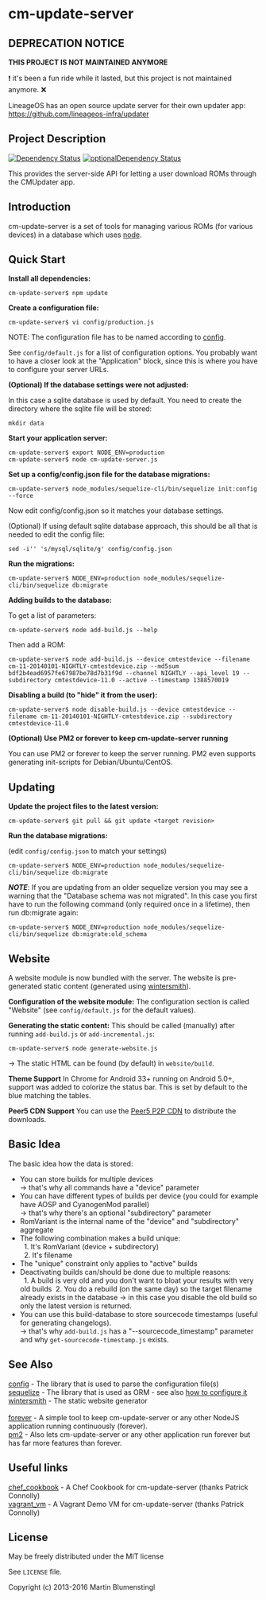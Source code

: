cm-update-server
================

DEPRECATION NOTICE
------------

**THIS PROJECT IS NOT MAINTAINED ANYMORE**

:exclamation: it's been a fun ride while it lasted, but this project is not maintained anymore. :x:

LineageOS has an open source update server for their own updater app:  
https://github.com/lineageos-infra/updater

Project Description
------------

[![Dependency Status](https://david-dm.org/xdarklight/cm-update-server.svg)](https://david-dm.org/xdarklight/cm-update-server) [![optionalDependency Status](https://david-dm.org/xdarklight/cm-update-server/optional-status.svg)](https://david-dm.org/xdarklight/cm-update-server#info=optionalDependencies)

This provides the server-side API for letting a user download ROMs through the CMUpdater app.

Introduction
------------

cm-update-server is a set of tools for managing various ROMs (for various devices) in a database which uses [node](http://nodejs.org).


Quick Start
-----------

**Install all dependencies:**

    cm-update-server$ npm update

**Create a configuration file:**

    cm-update-server$ vi config/production.js

NOTE: The configuration file has to be named according to [config].

See `config/default.js` for a list of configuration options.
You probably want to have a closer look at the "Application" block, since this is where you have to configure your server URLs.

**(Optional) If the database settings were not adjusted:**

In this case a sqlite database is used by default. You need to create the directory where the sqlite file will be stored:

    mkdir data

**Start your application server:**

    cm-update-server$ export NODE_ENV=production
    cm-update-server$ node cm-update-server.js

**Set up a config/config.json file for the database migrations:**

    cm-update-server$ node_modules/sequelize-cli/bin/sequelize init:config --force

Now edit config/config.json so it matches your database settings.

(Optional) If using default sqlite database approach, this should
be all that is needed to edit the config file:

    sed -i'' 's/mysql/sqlite/g' config/config.json

**Run the migrations:**

    cm-update-server$ NODE_ENV=production node_modules/sequelize-cli/bin/sequelize db:migrate

**Adding builds to the database:**

To get a list of parameters:

    cm-update-server$ node add-build.js --help

Then add a ROM:

    cm-update-server$ node add-build.js --device cmtestdevice --filename cm-11-20140101-NIGHTLY-cmtestdevice.zip --md5sum bdf2b4ead6957fe67987be78d7b31f9d --channel NIGHTLY --api_level 19 --subdirectory cmtestdevice-11.0 --active --timestamp 1388570019

**Disabling a build (to "hide" it from the user):**

    cm-update-server$ node disable-build.js --device cmtestdevice --filename cm-11-20140101-NIGHTLY-cmtestdevice.zip --subdirectory cmtestdevice-11.0

**(Optional) Use PM2 or forever to keep cm-update-server running**

You can use PM2 or forever to keep the server running. PM2 even supports generating init-scripts for Debian/Ubuntu/CentOS.


Updating
--------

**Update the project files to the latest version:**

    cm-update-server$ git pull && git update <target revision>

**Run the database migrations:**

(edit `config/config.json` to match your settings)

    cm-update-server$ NODE_ENV=production node_modules/sequelize-cli/bin/sequelize db:migrate

**_NOTE_**: If you are updating from an older sequelize version you may see a warning that the "Database schema was not migrated".
In this case you first have to run the following command (only required once in a lifetime), then run db:migrate again:

    cm-update-server$ NODE_ENV=production node_modules/sequelize-cli/bin/sequelize db:migrate:old_schema

Website
-------

A website module is now bundled with the server. The website is pre-generated static content (generated using [wintersmith]).

**Configuration of the website module:**
The configuration section is called "Website" (see `config/default.js` for the default values).

**Generating the static content:**
This should be called (manually) after running `add-build.js` or `add-incremental.js`:

    cm-update-server$ node generate-website.js

-> The static HTML can be found (by default) in `website/build`.

**Theme Support**
In Chrome for Android 33+ running on Android 5.0+, support was added to colorize the status bar. This is set by default to the blue matching the tables.

**Peer5 CDN Support**
You can use the [Peer5 P2P CDN](https://www.peer5.com/) to distribute the downloads.

Basic Idea
----------

The basic idea how the data is stored:
* You can store builds for multiple devices<br /> -> that's why all commands have a "device" parameter
* You can have different types of builds per device (you could for example have AOSP and CyanogenMod parallel)<br />-> that's why there's an optional "subdirectory" parameter
* RomVariant is the internal name of the "device" and "subdirectory" aggregate
* The following combination makes a build unique:<br />&nbsp;&nbsp;1. It's RomVariant (device + subdirectory)<br />&nbsp;&nbsp;2. It's filename
* The "unique" constraint only applies to "active" builds
* Deactivating builds can/should be done due to multiple reasons:<br />&nbsp;&nbsp;1. A build is very old and you don't want to bloat your results with very old builds&nbsp;&nbsp;2. You do a rebuild (on the same day) so the target filename already exists in the database -> in this case you disable the old build so only the latest version is returned.
* You can use this build-database to store sourcecode timestamps (useful for generating changelogs).<br />-> that's why `add-build.js` has a "--sourcecode_timestamp" parameter and why `get-sourcecode-timestamp.js` exists.

See Also
--------

[config] - The library that is used to parse the configuration file(s)<br>
[sequelize] - The library that is used as ORM - see also [how to configure it](http://sequelizejs.com/docs/latest/usage)<br>
[wintersmith] - The static website generator<br>
<br>
[forever] - A simple tool to keep cm-update-server or any other NodeJS application running continuously (forever).<br>
[pm2] - Also lets cm-update-server or any other application run forever but has far more features than forever.<br>

Useful links
-----------
[chef_cookbook] - A Chef Cookbook for cm-update-server (thanks Patrick Connolly)<br>
[vagrant_vm] - A Vagrant Demo VM for cm-update-server (thanks Patrick Connolly)<br>

License
-------

May be freely distributed under the MIT license

See `LICENSE` file.

Copyright (c) 2013-2016 Martin Blumenstingl

  [config]: http://lorenwest.github.com/node-config/latest
  [sequelize]: http://www.sequelizejs.com
  [wintersmith]: http://wintersmith.io
  [forever]: https://github.com/nodejitsu/forever
  [pm2]: https://github.com/Unitech/pm2
  [chef_cookbook]: https://github.com/mission-impossible-android/chef-cm-update-server
  [vagrant_vm]: https://github.com/mission-impossible-android/cm-update-server-vagrant
